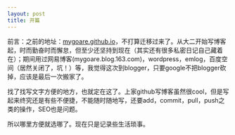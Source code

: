 ```yaml
---
layout: post
title: 开篇
---
```


前言：之前的地址：[mygoare.github.io](https://mygoare.github.io)，不打算迁移过来了。从大二开始写博客起，时而勤奋时而懈怠，但至少还坚持到现在（其实还有很多私密日记自己藏着在）；期间用过网易博客(mygoare.blog.163.com)，wordpress，emlog，百度空间（居然关闭了，坑！）等，我觉得这次到blogger，只要google不把blogger砍掉，应该是最后一次搬家了。

找了找写文字方便的地方，也就定在这了。上家github写博客虽然很cool，但是写起来终究还是有些不便捷，不能随时随地写，还要add，commit，pull，push之类的操作，SEO也是问题。

所以哪里方便就选哪了。现在只是记录些生活琐事。
